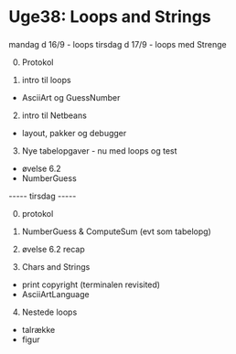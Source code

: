 # Uge38: Loops and Strings
### 
mandag d 16/9 - loops
tirsdag d 17/9 - loops med Strenge


0) Protokol

1) intro til loops
- AsciiArt og GuessNumber

2) intro til Netbeans
- layout, pakker og debugger

3) Nye tabelopgaver - nu med loops og test
- øvelse 6.2
- NumberGuess


----- tirsdag -----

0) protokol

1) NumberGuess & ComputeSum (evt som tabelopg)

2) øvelse 6.2 recap

3) Chars and Strings
- print copyright (terminalen revisited)
- AsciiArtLanguage

4) Nestede loops
- talrække 
- figur

